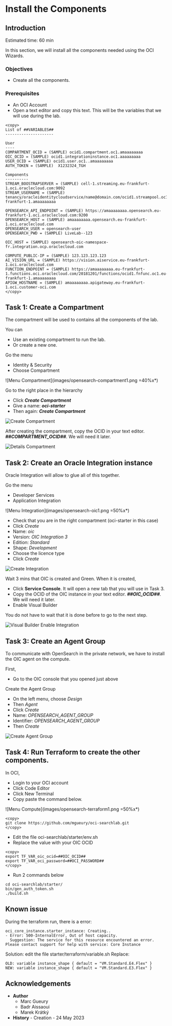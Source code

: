# Install the Components

## Introduction

Estimated time: 60 min

In this section, we will install all the components needed using the OCI Wizards.

### Objectives

- Create all the components.

### Prerequisites

- An OCI Account
- Open a text editor and copy this text. This will be the variables that we will use during the lab.

````
<copy>
List of ##VARIABLES##
---------------------

User
----
COMPARTMENT_OCID = (SAMPLE) ocid1.compartment.oc1.amaaaaaaaa
OIC_OCID = (SAMPLE) ocid1.integrationinstance.oc1.aaaaaaaaa
USER_OCID = (SAMPLE) ocid1.user.oc1..amaaaaaaaa
AUTH_TOKEN = (SAMPLE)  X1232324_TGH

Components
----------
STREAM_BOOSTRAPSERVER = (SAMPLE) cell-1.streaming.eu-frankfurt-1.oci.oraclecloud.com:9092
STREAM_USERNAME = (SAMPLE) tenancy/oracleidentitycloudservice/name@domain.com/ocid1.streampool.oc1.eu-frankfurt-1.amaaaaaaaa

OPENSEARCH_API_ENDPOINT = (SAMPLE) https://amaaaaaaaa.opensearch.eu-frankfurt-1.oci.oraclecloud.com:9200
OPENSEARCH_HOST = (SAMPLE) amaaaaaaaa.opensearch.eu-frankfurt-1.oci.oraclecloud.com
OPENSEARCH_USER = opensearch-user
OPENSEARCH_PWD = (SAMPLE) LiveLab--123

OIC_HOST = (SAMPLE) opensearch-oic-namespace-fr.integration.ocp.oraclecloud.com

COMPUTE_PUBLIC-IP = (SAMPLE) 123.123.123.123
AI_VISION_URL = (SAMPLE) https://vision.aiservice.eu-frankfurt-1.oci.oraclecloud.com
FUNCTION_ENDPOINT = (SAMPLE) https://amaaaaaaaa.eu-frankfurt-1.functions.oci.oraclecloud.com/20181201/functions/ocid1.fnfunc.oc1.eu-frankfurt-1.amaaaaaaaa
APIGW_HOSTNAME = (SAMPLE) amaaaaaaaa.apigateway.eu-frankfurt-1.oci.customer-oci.com
</copy>
`````


## Task 1: Create a Compartment

The compartment will be used to contains all the components of the lab.

You can
- Use an existing compartment to run the lab. 
- Or create a new one.

Go the menu
- Identity & Security
- Choose Compartment

![Menu Compartment](images/opensearch-compartment1.png =40%x*)

Go to the right place in the hierarchy
- Click ***Create Compartment***
- Give a name: ***oci-starter***
- Then again: ***Create Compartment***

![Create Compartment](images/opensearch-compartment2.png)

After creating the compartment, copy the OCID in your text editor. ***##COMPARTMENT_OCID##***. We will need it later.

![Details Compartment](images/opensearch-compartment3.png)

## Task 2: Create an Oracle Integration instance

Oracle Integration will allow to glue all of this together.

Go the menu
- Developer Services
- Application Integration

![Menu Integration](images/opensearch-oic1.png =50%x*)

- Check that you are in the right compartment (oci-starter in this case)
- Click *Create*
- Name: *oic*
- Version: *OIC Integration 3*
- Edition: *Standard*
- Shape: *Development*
- Choose the licence type 
- Click *Create*

![Create Integration](images/opensearch-oic2.png)

Wait 3 mins that OIC is created and Green. 
When it is created, 
- Click **Service Console**. It will open a new tab that you will use in Task 3.
- Copy the OCID of the OIC instance in your text editor. ***##OIC_OCID##***. We will need it later.
- Enable Visual Builder

You do not have to wait that it is done before to go to the next step.

![Visual Builder Enable Integration](images/opensearch-oic3.png)

## Task 3: Create an Agent Group

To communicate with OpenSearch in the private network, we have to install the OIC agent on the compute.

First, 
- Go to the OIC console that you opened just above

Create the Agent Group
- On the left menu, choose *Design*
- Then *Agent* 
- Click *Create*
- Name: *OPENSEARCH\_AGENT\_GROUP* 
- Identifier: *OPENSEARCH\_AGENT\_GROUP*
- Then *Create*

![Create Agent Group](images/opensearch-oic3-agent-group.png)

## Task 4: Run Terraform to create the other components.

In OCI,

- Login to your OCI account
- Click Code Editor
- Click New Terminal
- Copy paste the command below. 

![Menu Compute](images/opensearch-terraform1.png =50%x*)

````
<copy>
git clone https://github.com/mgueury/oci-searchlab.git
</copy>
````
- Edit the file oci-searchlab/starter/env.sh
- Replace the value with your OIC OCID

````
<copy>
export TF_VAR_oic_ocid=##OIC_OCID##
export TF_VAR_oci_password=##OCI_PASSWORD##
</copy>
````

- Run 2 commands below

````
cd oci-searchlab/starter/
bin/gen_auth_token.sh
./build.sh
````

## Known issue

During the terraform run, there is a error:

```
oci_core_instance.starter_instance: Creating..
- Error: 500-InternalError, Out of host capacity.
  Suggestion: The service for this resource encountered an error. Please contact support for help with service: Core Instance
```

Solution:  edit the file starter/terraform/variable.sh
Replace:
```
OLD: variable instance_shape { default = "VM.Standard.E4.Flex" }
NEW: variable instance_shape { default = "VM.Standard.E3.Flex" }
```

## Acknowledgements

- **Author**
    - Marc Gueury
    - Badr Aissaoui
    - Marek Krátký 
- **History** - Creation - 24 May 2023